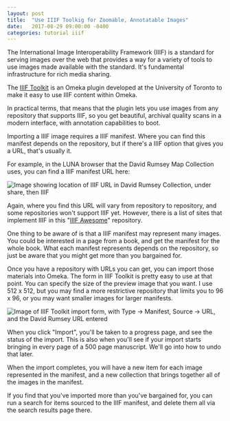 ```yaml
---
layout: post
title:  "Use IIIF Toolkig for Zoomable, Annotatable Images"
date:   2017-08-29 09:00:00 -0400
categories: tutorial iiif
---
```


The International Image Interoperability Framework (IIIF) is a standard for serving images over the web that provides a way for a variety of tools to use images made available with the standard. It's fundamental infrastructure for rich media sharing.

The [IIIF Toolkit](https://github.com/utlib/IiifItems) is an Omeka plugin developed at the University of Toronto to make it easy to use IIIF content within Omeka.

In practical terms, that means that the plugin lets you use images from any repository that supports IIIF, so you get beautiful, archival quality scans in a modern interface, with annotation capabilities to boot.

Importing a IIIF image requires a IIIF manifest. Where you can find this manifest depends on the repository, but if there's a IIIF option that gives you a URL, that's usually it.

For example, in the LUNA browser that the David Rumsey Map Collection uses, you can find a IIIF manifest URL here:

![Image showing location of IIIF URL in David Rumsey Collection, under share, then IIIF](https://s3.amazonaws.com/dh-general-purpose/Screen+Shot+2017-08-29+at+10.33.29+AM.png)

Again, where you find this URL will vary from repository to repository, and some repositories won't support IIIF yet. However, there is a list of sites that implement IIIF in this "[IIIF Awesome](https://github.com/IIIF/awesome-iiif#implementations)" repository.

One thing to be aware of is that a IIIF manifest may represent many images. You could be interested in a page from a book, and get the manifest for the whole book. What each manifest represents depends on the repository, so just be aware that you might get more than you bargained for.

Once you have a repository with URLs you can get, you can import those materials into Omeka. The form in IIIF Toolkit is pretty easy to use at that point. You can specify the size of the preview image that you want. I use 512 x 512, but you may find a more restrictive repository that limits you to 96 x 96, or you may want smaller images for larger manifests.

![Image of IIIF Toolkit import form, with Type -> Manifest, Source -> URL, and the David Rumsey URL entered](https://s3.amazonaws.com/dh-general-purpose/Screen+Shot+2017-08-29+at+10.34.18+AM.png)

When you click "Import", you'll be taken to a progress page, and see the status of the import. This is also when you'll see if your import starts bringing in every page of a 500 page manuscript. We'll go into how to undo that later.

When the import completes, you will have a new item for each image represented in the manifest, and a new collection that brings together all of the images in the manifest.

If you find that you've imported more than you've bargained for, you can run a search for items sourced to the IIIF manifest, and delete them all via the search results page there.

<div class="gfycontainer"><div class='gfyitem' data-id='MaleInformalKookaburra' data-autoplay='false' data-responsive='true'></div></div>

<script type="text/javascript" src="https://assets.gfycat.com/gfycat.js"></script>
